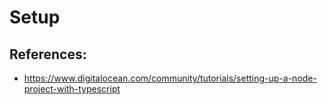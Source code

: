 # Setup

## References: 
- https://www.digitalocean.com/community/tutorials/setting-up-a-node-project-with-typescript